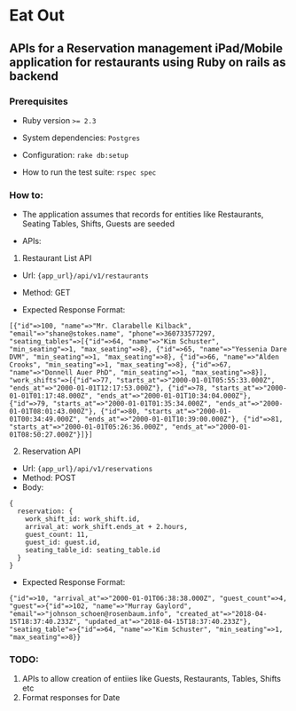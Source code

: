 # Eat Out

## APIs for a Reservation management iPad/Mobile application for restaurants using Ruby on rails as backend


### Prerequisites

* Ruby version `>= 2.3`

* System dependencies: `Postgres`

* Configuration: `rake db:setup`

* How to run the test suite: `rspec spec`


### How to:

* The application assumes that records for entities like Restaurants, Seating Tables, Shifts, Guests are seeded

- APIs:

1. Restaurant List API

- Url: `{app_url}/api/v1/restaurants`
- Method: GET

- Expected Response Format:
```
[{"id"=>100, "name"=>"Mr. Clarabelle Kilback", "email"=>"shane@stokes.name", "phone"=>360733577297, "seating_tables"=>[{"id"=>64, "name"=>"Kim Schuster", "min_seating"=>1, "max_seating"=>8}, {"id"=>65, "name"=>"Yessenia Dare DVM", "min_seating"=>1, "max_seating"=>8}, {"id"=>66, "name"=>"Alden Crooks", "min_seating"=>1, "max_seating"=>8}, {"id"=>67, "name"=>"Donnell Auer PhD", "min_seating"=>1, "max_seating"=>8}], "work_shifts"=>[{"id"=>77, "starts_at"=>"2000-01-01T05:55:33.000Z", "ends_at"=>"2000-01-01T12:17:53.000Z"}, {"id"=>78, "starts_at"=>"2000-01-01T01:17:48.000Z", "ends_at"=>"2000-01-01T10:34:04.000Z"}, {"id"=>79, "starts_at"=>"2000-01-01T01:35:34.000Z", "ends_at"=>"2000-01-01T08:01:43.000Z"}, {"id"=>80, "starts_at"=>"2000-01-01T00:34:49.000Z", "ends_at"=>"2000-01-01T10:39:00.000Z"}, {"id"=>81, "starts_at"=>"2000-01-01T05:26:36.000Z", "ends_at"=>"2000-01-01T08:50:27.000Z"}]}]
```


2. Reservation API

- Url: `{app_url}/api/v1/reservations`
- Method: POST
- Body:
```
{ 
  reservation: {
    work_shift_id: work_shift.id,
    arrival_at: work_shift.ends_at + 2.hours,
    guest_count: 11,
    guest_id: guest.id,
    seating_table_id: seating_table.id 
  }
}
```

- Expected Response Format:
```
{"id"=>10, "arrival_at"=>"2000-01-01T06:38:38.000Z", "guest_count"=>4, "guest"=>{"id"=>102, "name"=>"Murray Gaylord", "email"=>"johnson_schoen@rosenbaum.info", "created_at"=>"2018-04-15T18:37:40.233Z", "updated_at"=>"2018-04-15T18:37:40.233Z"}, "seating_table"=>{"id"=>64, "name"=>"Kim Schuster", "min_seating"=>1, "max_seating"=>8}}
```


### TODO:
1. APIs to allow creation of entiies like Guests, Restaurants, Tables, Shifts etc
2. Format responses for Date